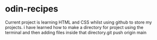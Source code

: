 # odin-recipes
Current project is learning HTML and CSS whilst using github to store my projects.
i have learned how to make a directory for project using the terminal and then adding files inside that directory.git push origin main